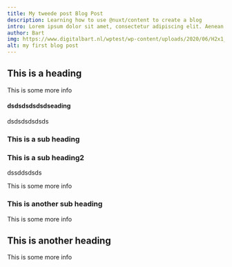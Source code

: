 ```yaml
---
title: My tweede post Blog Post
description: Learning how to use @nuxt/content to create a blog
intro: Lorem ipsum dolor sit amet, consectetur adipiscing elit. Aenean sit amet consectetur diam. Sed finibus sapien vitae orci elementum eleifend eu et quam.
author: Bart
img: https://www.digitalbart.nl/wptest/wp-content/uploads/2020/06/H2x1_Amiibo_main.jpg
alt: my first blog post
---
```


## This is a heading

This is some more info

#### dsdsdsdsdsdseading

dsdsdsdsdsds

### This is a sub heading

### This is a sub heading2

dssddsdsds

This is some more info

### This is another sub heading

This is some more info

## This is another heading

This is some more info
